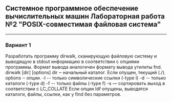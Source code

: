 ## Системное программное обеспечение вычислительных машин Лабораторная работа №2 "POSIX-совместимая файловая система"
___

### Вариант 1
Разработать программу dirwalk, сканирующую файловую систему и выводящую в stdout информацию в соответствии с опциями программы. Формат вывода аналогичен формату вывода утилиты fnd.
dirwalk [dir] [options]
dir ‒ начальный каталог. Если опущен, текущий (./).
options ‒ опции.
-l -- только символические ссылки (-type l)
-d -- только каталоги (-type d)
-f -- только файлы (-type f)
-s — сортировать выход в соответствии с LC_COLLATE
Если опции ldf опущены, выводятся каталоги, файлы, ссылки, как у find без параметров.
